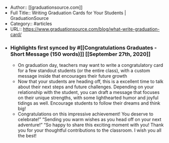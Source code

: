 - Author:: [[graduationsource.com]]
- Full Title:: Writing Graduation Cards for Your Students | GraduationSource
- Category:: #articles
- URL:: https://www.graduationsource.com/blog/what-write-graduation-card/
- ### Highlights first synced by #[[Congratulations Graduates - Short Message (150 words)]] [[September 27th, 2020]]
    - On graduation day, teachers may want to write a congratulatory card for a few standout students (or the entire class), with a custom message inside that encourages their future growth 
    - Now that your students are heading off, this is a excellent time to talk about their next steps and future challenges. Depending on your relationship with the student, you can draft a message that focuses on their unique strengths, with some lighthearted humor and joyful tidings as well. Encourage students to follow their dreams and think big! 
    - Congratulations on this impressive achievement! You deserve to celebrate!”
“Sending you warm wishes as you head off on your next adventure!”
“So happy to share this exciting moment with you! Thank you for your thoughtful contributions to the classroom. I wish you all the best! 

